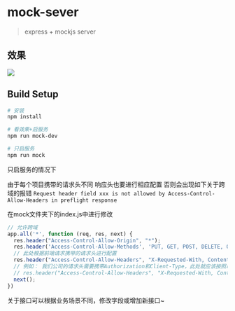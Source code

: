 # mock-sever

> express + mockjs server

## 效果
![](https://user-gold-cdn.xitu.io/2018/11/19/1672a14d33299e91?imageslim)

## Build Setup

``` bash
# 安装
npm install

# 看效果+启服务
npm run mock-dev

# 只启服务
npm run mock

```
只启服务的情况下

由于每个项目携带的请求头不同 响应头也要进行相应配置 否则会出现如下关于跨域的报错
`Request header field xxx is not allowed by Access-Control-Allow-Headers in preflight response`

在mock文件夹下的index.js中进行修改

```javascript
// 允许跨域
app.all('*', function (req, res, next) {
  res.header("Access-Control-Allow-Origin", "*");
  res.header('Access-Control-Allow-Methods', 'PUT, GET, POST, DELETE, OPTIONS');
  // 此处根据前端请求携带的请求头进行配置 
  res.header("Access-Control-Allow-Headers", "X-Requested-With, Content-Type");
  // 例如： 我们公司的请求头需要携带Authorization和Client-Type，此处就应该按照以下进行配置
  // res.header("Access-Control-Allow-Headers", "X-Requested-With, Content-Type, Authorization, Client-Type");
  next();
})
```

关于接口可以根据业务场景不同，修改字段或增加新接口~
